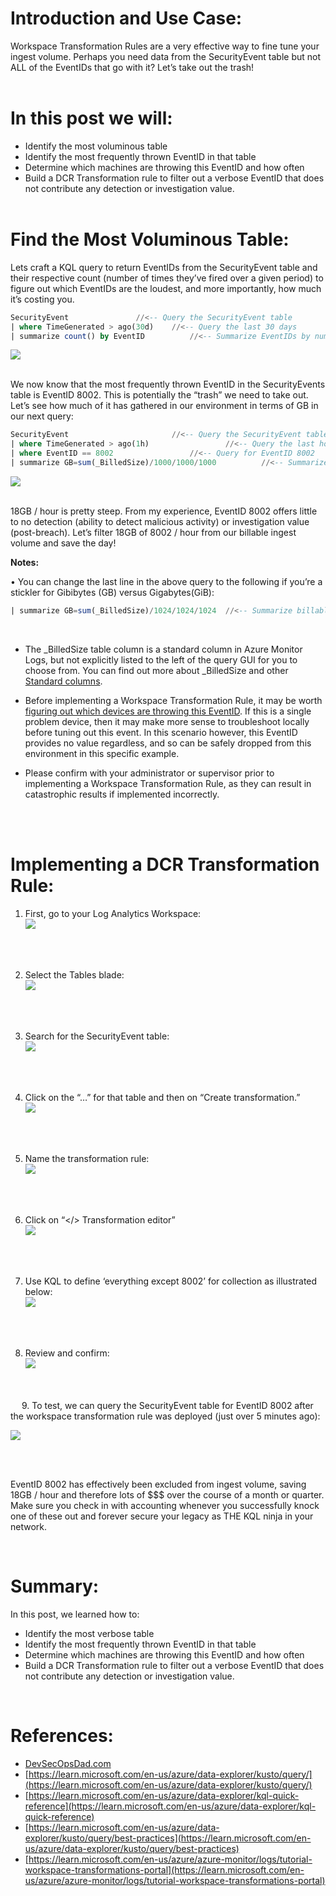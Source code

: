 # Introduction and Use Case:
Workspace Transformation Rules are a very effective way to fine tune your ingest volume. Perhaps you need data from the SecurityEvent table but not ALL of the EventIDs that go with it? Let’s take out the trash!
<br/><br/>

# In this post we will:
- Identify the most voluminous table
- Identify the most frequently thrown EventID in that table
- Determine which machines are throwing this EventID and how often
- Build a DCR Transformation rule to filter out a verbose EventID that does not contribute any detection or investigation value.
<br/><br/>

# Find the Most Voluminous Table:
Lets craft a KQL query to return EventIDs from the SecurityEvent table and their respective count (number of times they’ve fired over a given period) to figure out which EventIDs are the loudest, and more importantly, how much it’s costing you. 
```sql
SecurityEvent				//<-- Query the SecurityEvent table
| where TimeGenerated > ago(30d)	//<-- Query the last 30 days
| summarize count() by EventID	        //<-- Summarize EventIDs by number of times they fire
```
![](/assets/img/Transform/Picture1.png)
<br/>
<br/>

We now know that the most frequently thrown EventID in the SecurityEvents table is EventID 8002. This is potentially the “trash” we need to take out. Let’s see how much of it has gathered in our environment in terms of GB in our next query:
```sql
SecurityEvent						//<-- Query the SecurityEvent table
| where TimeGenerated > ago(1h)			        //<-- Query the last hour
| where EventID == 8002					//<-- Query for EventID 8002
| summarize GB=sum(_BilledSize)/1000/1000/1000	        //<-- Summarize billable volume in GB
```
![](/assets/img/Transform/Picture2.png)
<br/>
<br/>

18GB / hour is pretty steep. From my experience, EventID 8002 offers little to no detection (ability to detect malicious activity) or investigation value (post-breach). Let’s filter 18GB of 8002 / hour from our billable ingest volume and save the day! 


**Notes:**

•	You can change the last line in the above query to the following if you’re a stickler for Gibibytes (GB) versus Gigabytes(GiB): 
```sql
| summarize GB=sum(_BilledSize)/1024/1024/1024	//<-- Summarize billable volume in GiB
```
<br/>

-	The _BilledSize table column is a standard column in Azure Monitor Logs, but not explicitly listed to the left of the query GUI for you to choose from. You can find out more about _BilledSize and other [Standard columns](https://learn.microsoft.com/en-us/azure/azure-monitor/logs/log-standard-columns#_billedsize).

- Before implementing a Workspace Transformation Rule, it may be worth [figuring out which devices are throwing this EventID](https://github.com/EEN421/KQL-Queries/blob/Main/Which%20Devices%20are%20Throwing%20this%20EventID%3F.kql). If this is a single problem device, then it may make more sense to troubleshoot locally before tuning out this event. In this scenario however, this EventID provides no value regardless, and so can be safely dropped from this environment in this specific example. 

- Please confirm with your administrator or supervisor prior to implementing a Workspace Transformation Rule, as they can result in catastrophic results if implemented incorrectly. 
<br/>
<br/>

# Implementing a DCR Transformation Rule:
1.	First, go to your Log Analytics Workspace: <br/>
![](/assets/img/Transform/Picture3.png)
 <br/>
 <br/>

2.	Select the Tables blade: <br/>
![](/assets/img/Transform/Picture4.png)
 <br/>
 <br/>

3.	Search for the SecurityEvent table: <br/>
![](/assets/img/Transform/Picture5.png)
 <br/>
 <br/> 

4.	Click on the “…” for that table and then on “Create transformation.” <br/>
![](/assets/img/Transform/Picture6.png)
 <br/>
 <br/>

5.	Name the transformation rule: <br/>
![](/assets/img/Transform/Picture7.png)
 <br/>
 <br/>

6.	Click on “</> Transformation editor” <br/>
![](/assets/img/Transform/Picture8.png)
 <br/>
 <br/>

7.	Use KQL to define ‘everything except 8002’ for collection as illustrated below: <br/>
![](/assets/img/Transform/Picture9.png)
 <br/>
 <br/>

8.	Review and confirm: <br/>
![](/assets/img/Transform/Picture10.png)
 <br/>
 <br/>
 
9.	To test, we can query the SecurityEvent table for EventID 8002 after the workspace transformation rule was deployed (just over 5 minutes ago): <br/>
 
![](/assets/img/Transform/Picture11.png)
 
 <br/>
 <br/>

EventID 8002 has effectively been excluded from ingest volume, saving 18GB / hour and therefore lots of $$$ over the course of a month or quarter. Make sure you check in with accounting whenever you successfully knock one of these out and forever secure your legacy as THE KQL ninja in your network. 

<br/>

# Summary: 
In this post, we learned how to:

- Identify the most verbose table
- Identify the most frequently thrown EventID in that table
- Determine which machines are throwing this EventID and how often
- Build a DCR Transformation rule to filter out a verbose EventID that does not contribute any detection or investigation value.

<br/>

# References: 
- [DevSecOpsDad.com](https://devsecopsdad.com)
- [https://learn.microsoft.com/en-us/azure/data-explorer/kusto/query/](https://learn.microsoft.com/en-us/azure/data-explorer/kusto/query/)  
- [https://learn.microsoft.com/en-us/azure/data-explorer/kql-quick-reference](https://learn.microsoft.com/en-us/azure/data-explorer/kql-quick-reference)
- [https://learn.microsoft.com/en-us/azure/data-explorer/kusto/query/best-practices](https://learn.microsoft.com/en-us/azure/data-explorer/kusto/query/best-practices)
- [https://learn.microsoft.com/en-us/azure/azure-monitor/logs/tutorial-workspace-transformations-portal](https://learn.microsoft.com/en-us/azure/azure-monitor/logs/tutorial-workspace-transformations-portal)


